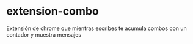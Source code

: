 # extension-combo
Extensión de chrome que mientras escribes te acumula combos con un contador y muestra mensajes

